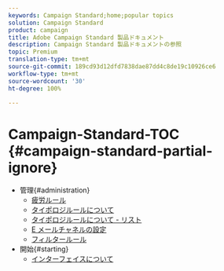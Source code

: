 ```yaml
---
keywords: Campaign Standard;home;popular topics
solution: Campaign Standard
product: campaign
title: Adobe Campaign Standard 製品ドキュメント
description: Campaign Standard 製品ドキュメントの参照
topic: Premium
translation-type: tm+mt
source-git-commit: 189cd93d12dfd7838dae87dd4c8de19c10926ce6
workflow-type: tm+mt
source-wordcount: '30'
ht-degree: 100%

---
```



# Campaign-Standard-TOC {#campaign-standard-partial-ignore}

+ 管理{#administration}
   + [疲労ルール](sending/using/fatigue-rules.md)
   + [タイポロジルールについて](sending/using/about-typology-rules.md)
   + [タイポロジルールについて - リスト](sending/using/about-typology-rules.md#typology-rules)
   + [E メールチャネルの設定](administration/using/configuring-email-channel.md)
   + [フィルタールール](sending/using/filtering-rules.md)
+ 開始{#starting}
   + [インターフェイスについて](start/using/about-the-interface.md)

